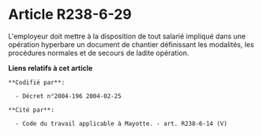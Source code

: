 # Article R238-6-29

L'employeur doit mettre à la disposition de tout salarié impliqué dans une opération hyperbare un document de chantier
définissant les modalités, les procédures normales et de secours de ladite opération.

**Liens relatifs à cet article**

	**Codifié par**:

	  - Décret n°2004-196 2004-02-25

	**Cité par**:

	  - Code du travail applicable à Mayotte. - art. R238-6-14 (V)
